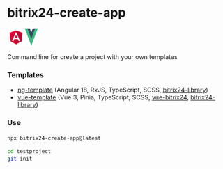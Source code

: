 # bitrix24-create-app

<img src="templates/ng-template/public/angular.svg" alt="angular" width="40" height="40"/><img src="templates/vue-template/public/vue.svg" alt="vue" width="30" height="40"/>

Command line for create a project with your own templates

### Templates

* [ng-template](https://github.com/astrotrain55/bitrix24-create-app/tree/master/templates/ng-template#readme) (Angular 18, RxJS, TypeScript, SCSS, [bitrix24-library](https://www.npmjs.com/package/bitrix24-library))
* [vue-template](https://github.com/astrotrain55/bitrix24-create-app/tree/master/templates/vue-template#readme) (Vue 3, Pinia, TypeScript, SCSS, [vue-bitrix24](https://www.npmjs.com/package/vue-bitrix24), [bitrix24-library](https://www.npmjs.com/package/bitrix24-library))

### Use

```sh
npx bitrix24-create-app@latest
```
```sh
cd testproject
git init
```
